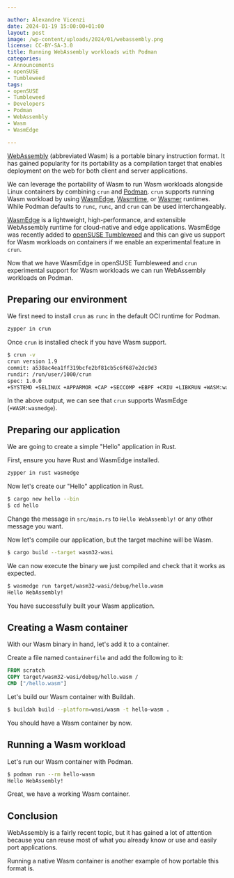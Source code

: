 ```yaml
---

author: Alexandre Vicenzi
date: 2024-01-19 15:00:00+01:00
layout: post
image: /wp-content/uploads/2024/01/webassembly.png
license: CC-BY-SA-3.0
title: Running WebAssembly workloads with Podman
categories:
- Announcements
- openSUSE
- Tumbleweed
tags:
- openSUSE
- Tumbleweed
- Developers
- Podman
- WebAssembly
- Wasm
- WasmEdge

---
```


[WebAssembly](https://webassembly.org/) (abbreviated Wasm) is a portable binary instruction format. It has gained popularity for its portability as a compilation target that enables deployment on the web for both client and server applications.

We can leverage the portability of Wasm to run Wasm workloads alongside Linux containers by combining `crun` and [Podman](https://podman.io/). `crun` supports running Wasm workload by using [WasmEdge](https://wasmedge.org/), [Wasmtime](https://wasmtime.dev/), or [Wasmer](https://wasmer.io/) runtimes. While Podman defaults to `runc`, `runc`, and `crun` can be used interchangeably.

[WasmEdge](https://wasmedge.org/) is a lightweight, high-performance, and extensible WebAssembly runtime for cloud-native and edge applications. WasmEdge was recently added to [openSUSE Tumbleweed](https://get.opensuse.org/tumbleweed/) and this can give us support for Wasm workloads on containers if we enable an experimental feature in `crun`.

Now that we have WasmEdge in openSUSE Tumbleweed and `crun` experimental support for Wasm workloads we can run WebAssembly workloads on Podman.

## Preparing our environment

We first need to install `crun` as `runc` in the default OCI runtime for Podman.

```bash
zypper in crun
```

Once `crun` is installed check if you have Wasm support.

```bash
$ crun -v
crun version 1.9
commit: a538ac4ea1ff319bcfe2bf81cb5c6f687e2dc9d3
rundir: /run/user/1000/crun
spec: 1.0.0
+SYSTEMD +SELINUX +APPARMOR +CAP +SECCOMP +EBPF +CRIU +LIBKRUN +WASM:wasmedge +YAJL
```

In the above output, we can see that `crun` supports WasmEdge (`+WASM:wasmedge`).

## Preparing our application

We are going to create a simple "Hello" application in Rust.

First, ensure you have Rust and WasmEdge installed.

```bash
zypper in rust wasmedge
```

Now let's create our "Hello" application in Rust.

```bash
$ cargo new hello --bin
$ cd hello
```

Change the message in `src/main.rs` to `Hello WebAssembly!` or any other message you want.

Now let's compile our application, but the target machine will be Wasm.

```bash
$ cargo build --target wasm32-wasi
```

We can now execute the binary we just compiled and check that it works as expected.

```bash
$ wasmedge run target/wasm32-wasi/debug/hello.wasm
Hello WebAssembly!
```

You have successfully built your Wasm application.

## Creating a Wasm container

With our Wasm binary in hand, let's add it to a container.

Create a file named `Containerfile` and add the following to it:

```Dockerfile
FROM scratch
COPY target/wasm32-wasi/debug/hello.wasm /
CMD ["/hello.wasm"]
```

Let's build our Wasm container with Buildah.

```bash
$ buildah build --platform=wasi/wasm -t hello-wasm .
```

You should have a Wasm container by now.

## Running a Wasm workload

Let's run our Wasm container with Podman.

```bash
$ podman run --rm hello-wasm
Hello WebAssembly!
```

Great, we have a working Wasm container.

## Conclusion

WebAssembly is a fairly recent topic, but it has gained a lot of attention because you can reuse most of what you already know or use and easily port applications.

Running a native Wasm container is another example of how portable this format is.

<meta name="openSUSE, Tumbleweed, Developers, WebAssembly, Wasm, WasmEdge, Podman, runc, crun, containers" content="HTML,CSS,XML,JavaScript">
